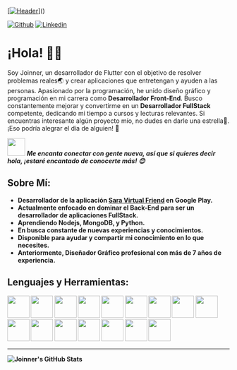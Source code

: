 [[![Header](https://developers.giphy.com/branch/master/static/api-c99e353f761d318322c853c03ebcf21b.gif)]()]()

[![Github](https://img.shields.io/badge/-Github-000?style=flat&logo=Github&logoColor=white)](https://github.com/devjoi2018)
[![Linkedin](https://img.shields.io/badge/-LinkedIn-blue?style=flat&logo=Linkedin&logoColor=white)](https://www.linkedin.com/in/joinner-medina-45705b41/)

# ¡Hola! :wave::smiley:

Soy Joinner, un desarrollador de Flutter con el objetivo de resolver problemas reales🌏 y crear aplicaciones que entretengan y ayuden a las personas. Apasionado por la programación, he unido diseño gráfico y programación en mi carrera como __Desarrollador Front-End__. Busco constantemente mejorar y convertirme en un __Desarrollador FullStack__ competente, dedicando mi tiempo a cursos y lecturas relevantes. Si encuentras interesante algún proyecto mío, no dudes en darle una estrella🌟. ¡Eso podría alegrar el día de alguien! 🙏

<img src="https://media.giphy.com/media/LnQjpWaON8nhr21vNW/giphy.gif" width="40"> <em><b>Me encanta conectar con gente nueva, así que si quieres decir <b>hola</b>, ¡estaré encantado de conocerte más! :blush:</em>

## Sobre Mí:

- Desarrollador de la aplicación [Sara Virtual Friend](https://play.google.com/store/apps/details?id=com.devjoi.saraamigavirtual&hl=en_US&gl=US) en Google Play.
- Actualmente enfocado en dominar el Back-End para ser un desarrollador de aplicaciones FullStack.
- Aprendiendo __Nodejs__, __MongoDB__, y __Python__.
- En busca constante de nuevas experiencias y conocimientos.
- Disponible para ayudar y compartir mi conocimiento en lo que necesites.
- Anteriormente, Diseñador Gráfico profesional con más de 7 años de experiencia.

## Lenguajes y Herramientas:

<p>
  <img width="50px" src="https://www.vectorlogo.zone/logos/dartlang/dartlang-icon.svg">
  <img width="50px" src="https://www.vectorlogo.zone/logos/flutterio/flutterio-icon.svg">
  <img width="50px" src="https://www.vectorlogo.zone/logos/sqlite/sqlite-icon.svg">
  <img width="50px" src="https://www.vectorlogo.zone/logos/javascript/javascript-icon.svg">
  <img width="50px" src="https://www.vectorlogo.zone/logos/python/python-icon.svg">
  <img width="50px" src="https://www.vectorlogo.zone/logos/android/android-icon.svg">
  <img width="50px" src="https://www.vectorlogo.zone/logos/nodejs/nodejs-icon.svg">
  <img width="50px" src="https://www.vectorlogo.zone/logos/expressjs/expressjs-icon.svg">
  <img width="50px" src="https://www.vectorlogo.zone/logos/djangoproject/djangoproject-icon.svg">
  <img width="50px" src="https://www.vectorlogo.zone/logos/jupyter/jupyter-icon.svg">
  <img width="50px" src="https://www.vectorlogo.zone/logos/mongodb/mongodb-icon.svg">
  <img width="50px" src="https://strapi.io/assets/strapi-logo-light.svg">
  <img width="50px" src="https://www.vectorlogo.zone/logos/git-scm/git-scm-icon.svg">
  <img width="50px" src="https://www.vectorlogo.zone/logos/npmjs/npmjs-icon.svg">
  <img width="50px" src="https://www.vectorlogo.zone/logos/yarnpkg/yarnpkg-icon.svg">
  <img width="50px" src="https://www.vectorlogo.zone/logos/visualstudio_code/visualstudio_code-icon.svg">
</p>

---

![Joinner's GitHub Stats](https://github-readme-stats.vercel.app/api?username=devjoi2018&show_icons=true&hide_border=true)
